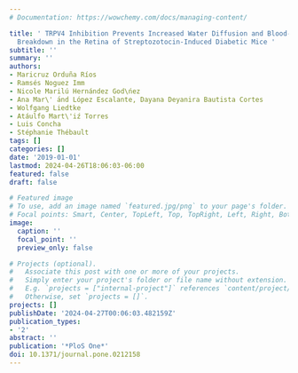 ```yaml
---
# Documentation: https://wowchemy.com/docs/managing-content/

title: ' TRPV4 Inhibition Prevents Increased Water Diffusion and Blood-Retina Barrier
  Breakdown in the Retina of Streptozotocin-Induced Diabetic Mice '
subtitle: ''
summary: ''
authors:
- Maricruz Orduña Ríos
- Ramsés Noguez Imm
- Nicole Marilú Hernández God\ńez
- Ana Mar\' ́and López Escalante, Dayana Deyanira Bautista Cortes
- Wolfgang Liedtke
- Atáulfo Mart\'iź Torres
- Luis Concha
- Stéphanie Thébault
tags: []
categories: []
date: '2019-01-01'
lastmod: 2024-04-26T18:06:03-06:00
featured: false
draft: false

# Featured image
# To use, add an image named `featured.jpg/png` to your page's folder.
# Focal points: Smart, Center, TopLeft, Top, TopRight, Left, Right, BottomLeft, Bottom, BottomRight.
image:
  caption: ''
  focal_point: ''
  preview_only: false

# Projects (optional).
#   Associate this post with one or more of your projects.
#   Simply enter your project's folder or file name without extension.
#   E.g. `projects = ["internal-project"]` references `content/project/deep-learning/index.md`.
#   Otherwise, set `projects = []`.
projects: []
publishDate: '2024-04-27T00:06:03.482159Z'
publication_types:
- '2'
abstract: ''
publication: '*PloS One*'
doi: 10.1371/journal.pone.0212158
---
```

